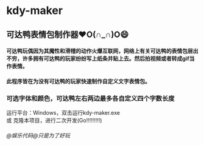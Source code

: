 # kdy-maker
## 可达鸭表情包制作器❤O(∩_∩)O😄
#### 可达鸭玩偶因为其魔性和滑稽的动作火爆互联网，网络上有关可达鸭的表情包层出不穷，许多拥有可达鸭的玩家纷纷写上纸条并贴上去。然后拍视频或者转成gif当作表情。
#### 此程序皆在为没有可达鸭的玩家快速制作自定义文字表情包。
### 可选字体和颜色，可达鸭左右两边最多各自定义四个字数长度
运行平台：Windows，双击运行kdy-maker.exe<br>
或 克隆本项目，进行二次开发(Go!!!!!!!!!)
###### @娱乐代码@只是为了好玩